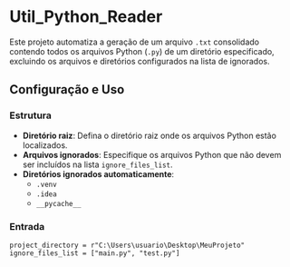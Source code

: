 # Util_Python_Reader


Este projeto automatiza a geração de um arquivo `.txt` consolidado contendo todos os arquivos Python (`.py`) de um diretório especificado, excluindo os arquivos e diretórios configurados na lista de ignorados.

## Configuração e Uso

### Estrutura
- **Diretório raiz**: Defina o diretório raiz onde os arquivos Python estão localizados.
- **Arquivos ignorados**: Especifique os arquivos Python que não devem ser incluídos na lista `ignore_files_list`.
- **Diretórios ignorados automaticamente**:
  - `.venv`
  - `.idea`
  - `__pycache__`

### Entrada

`project_directory = r"C:\Users\usuario\Desktop\MeuProjeto"
`
`
ignore_files_list = ["main.py", "test.py"]
`


